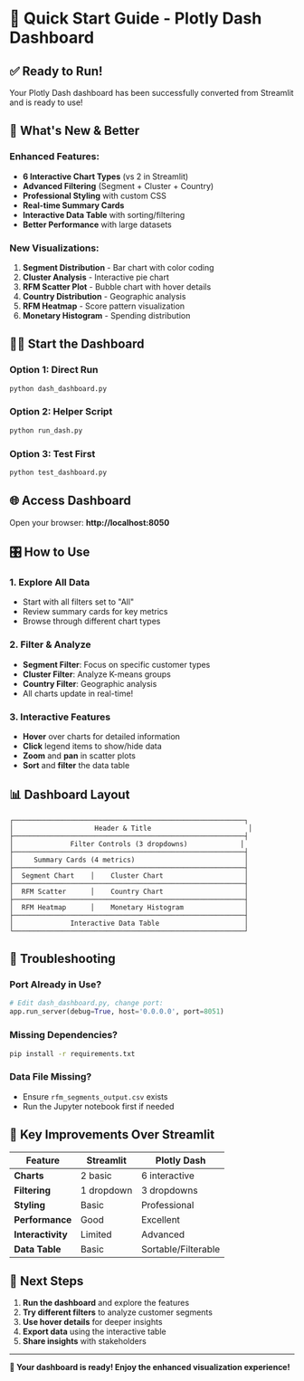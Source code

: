 # 🚀 Quick Start Guide - Plotly Dash Dashboard

## ✅ **Ready to Run!**

Your Plotly Dash dashboard has been successfully converted from Streamlit and is ready to use!

## 🎯 **What's New & Better**

### **Enhanced Features:**
- **6 Interactive Chart Types** (vs 2 in Streamlit)
- **Advanced Filtering** (Segment + Cluster + Country)
- **Professional Styling** with custom CSS
- **Real-time Summary Cards** 
- **Interactive Data Table** with sorting/filtering
- **Better Performance** with large datasets

### **New Visualizations:**
1. **Segment Distribution** - Bar chart with color coding
2. **Cluster Analysis** - Interactive pie chart  
3. **RFM Scatter Plot** - Bubble chart with hover details
4. **Country Distribution** - Geographic analysis
5. **RFM Heatmap** - Score pattern visualization
6. **Monetary Histogram** - Spending distribution

## 🏃‍♂️ **Start the Dashboard**

### **Option 1: Direct Run**
```bash
python dash_dashboard.py
```

### **Option 2: Helper Script**
```bash
python run_dash.py
```

### **Option 3: Test First**
```bash
python test_dashboard.py
```

## 🌐 **Access Dashboard**
Open your browser: **http://localhost:8050**

## 🎛️ **How to Use**

### **1. Explore All Data**
- Start with all filters set to "All"
- Review summary cards for key metrics
- Browse through different chart types

### **2. Filter & Analyze**
- **Segment Filter**: Focus on specific customer types
- **Cluster Filter**: Analyze K-means groups
- **Country Filter**: Geographic analysis
- All charts update in real-time!

### **3. Interactive Features**
- **Hover** over charts for detailed information
- **Click** legend items to show/hide data
- **Zoom** and **pan** in scatter plots
- **Sort** and **filter** the data table

## 📊 **Dashboard Layout**

```
┌─────────────────────────────────────────────────────────┐
│                    Header & Title                        │
├─────────────────────────────────────────────────────────┤
│              Filter Controls (3 dropdowns)             │
├─────────────────────────────────────────────────────────┤
│     Summary Cards (4 metrics)                           │
├─────────────────────────────────────────────────────────┤
│  Segment Chart    │    Cluster Chart                    │
├─────────────────────────────────────────────────────────┤
│  RFM Scatter      │    Country Chart                    │
├─────────────────────────────────────────────────────────┤
│  RFM Heatmap      │    Monetary Histogram               │
├─────────────────────────────────────────────────────────┤
│              Interactive Data Table                     │
└─────────────────────────────────────────────────────────┘
```

## 🔧 **Troubleshooting**

### **Port Already in Use?**
```python
# Edit dash_dashboard.py, change port:
app.run_server(debug=True, host='0.0.0.0', port=8051)
```

### **Missing Dependencies?**
```bash
pip install -r requirements.txt
```

### **Data File Missing?**
- Ensure `rfm_segments_output.csv` exists
- Run the Jupyter notebook first if needed

## 🎨 **Key Improvements Over Streamlit**

| Feature | Streamlit | Plotly Dash |
|---------|-----------|-------------|
| **Charts** | 2 basic | 6 interactive |
| **Filtering** | 1 dropdown | 3 dropdowns |
| **Styling** | Basic | Professional |
| **Performance** | Good | Excellent |
| **Interactivity** | Limited | Advanced |
| **Data Table** | Basic | Sortable/Filterable |

## 🚀 **Next Steps**

1. **Run the dashboard** and explore the features
2. **Try different filters** to analyze customer segments
3. **Use hover details** for deeper insights
4. **Export data** using the interactive table
5. **Share insights** with stakeholders

---

**🎉 Your dashboard is ready! Enjoy the enhanced visualization experience!**
